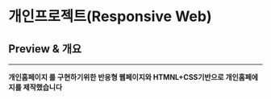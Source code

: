 # 개인프로젝트(Responsive Web)

## Preview & 개요 
---------------
**개인홈페이지 를 구현하기위한 반응형 웹페이지와  HTMNL+CSS기반으로 개인홈페에지를 제작했습니다** 

